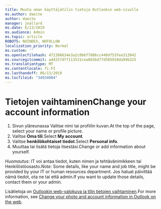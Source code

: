 ```yaml
---
title: Muuta oman käyttäjätilin tietoja Outlookin web-sivulla
ms.author: daeite
author: daeite
manager: joallard
ms.date: 6/13/2019
ms.audience: Admin
ms.topic: article
ROBOTS: NOINDEX, NOFOLLOW
localization_priority: Normal
ms.custom: ''
ms.openlocfilehash: 472386634e3a2c0b6f7886cc449df53fee313942
ms.sourcegitcommit: ad4257df7113531cea883b477d505918da99b325
ms.translationtype: MT
ms.contentlocale: fi-FI
ms.lasthandoff: 06/13/2019
ms.locfileid: "34934004"
---
```

# <a name="change-your-account-information"></a><span data-ttu-id="bbaf1-102">Tietojen vaihtaminen</span><span class="sxs-lookup"><span data-stu-id="bbaf1-102">Change your account information</span></span>

1. <span data-ttu-id="bbaf1-103">Sivun yläreunassa Valitse nimi tai profiilin kuvan.</span><span class="sxs-lookup"><span data-stu-id="bbaf1-103">At the top of the page, select your name or profile picture.</span></span>
1. <span data-ttu-id="bbaf1-104">Valitse **Oma tili**.</span><span class="sxs-lookup"><span data-stu-id="bbaf1-104">Select **My account**.</span></span>
1. <span data-ttu-id="bbaf1-105">Valitse **henkilökohtaiset tiedot**.</span><span class="sxs-lookup"><span data-stu-id="bbaf1-105">Select **Personal info**.</span></span>
1. <span data-ttu-id="bbaf1-106">Muuttaa tai lisätä tietoja itsestäsi.</span><span class="sxs-lookup"><span data-stu-id="bbaf1-106">Change or add information about yourself.</span></span>

<span data-ttu-id="bbaf1-107">*Huomautus:* IT voi antaa tiedot, kuten nimen ja tehtävänimikkeen tai Henkilöstöosasto.</span><span class="sxs-lookup"><span data-stu-id="bbaf1-107">*Note:* Some details, like your name and job title, might be provided by your IT or human resources department.</span></span> <span data-ttu-id="bbaf1-108">Jos haluat päivittää nämä tiedot, ota ne tai että admin.</span><span class="sxs-lookup"><span data-stu-id="bbaf1-108">If you want to update those details, contact them or your admin.</span></span>

<span data-ttu-id="bbaf1-109">Lisätietoja on [Outlookin web-valokuva ja tilin tietojen vaihtaminen](https://support.office.com/article/b2dbb289-851d-4bed-93c3-3e136f5659ec).</span><span class="sxs-lookup"><span data-stu-id="bbaf1-109">For more information, see [Change your photo and account information in Outlook on the web](https://support.office.com/article/b2dbb289-851d-4bed-93c3-3e136f5659ec).</span></span>